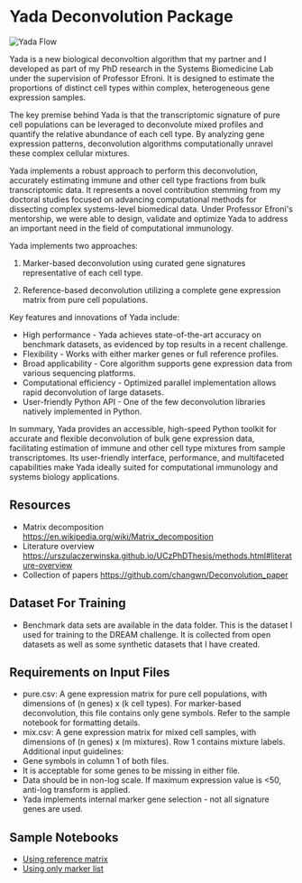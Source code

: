 # Yada Deconvolution Package
![Yada Flow](/data/Yada.jpg)

Yada is a new biological deconvoltion algorithm that my partner and I developed as part of my PhD research in the Systems Biomedicine Lab under the supervision of Professor Efroni. It is designed to estimate the proportions of distinct cell types within complex, heterogeneous gene expression samples. 

The key premise behind Yada is that the transcriptomic signature of pure cell populations can be leveraged to deconvolute mixed profiles and quantify the relative abundance of each cell type. By analyzing gene expression patterns, deconvolution algorithms computationally unravel these complex cellular mixtures. 

Yada implements a robust approach to perform this deconvolution, accurately estimating immune and other cell type fractions from bulk transcriptomic data. It represents a novel contribution stemming from my doctoral studies focused on advancing computational methods for dissecting complex systems-level biomedical data. Under Professor Efroni's mentorship, we were able to design, validate and optimize Yada to address an important need in the field of computational immunology.

Yada implements two approaches:

1) Marker-based deconvolution using curated gene signatures representative of each cell type. 

2) Reference-based deconvolution utilizing a complete gene expression matrix from pure cell populations.

Key features and innovations of Yada include:
- High performance - Yada achieves state-of-the-art accuracy on benchmark datasets, as evidenced by top results in a recent challenge.
- Flexibility - Works with either marker genes or full reference profiles.
- Broad applicability - Core algorithm supports gene expression data from various sequencing platforms. 
- Computational efficiency - Optimized parallel implementation allows rapid deconvolution of large datasets.
- User-friendly Python API - One of the few deconvolution libraries natively implemented in Python.

In summary, Yada provides an accessible, high-speed Python toolkit for accurate and flexible deconvolution of bulk gene expression data, facilitating estimation of immune and other cell type mixtures from sample transcriptomes. Its user-friendly interface, performance, and multifaceted capabilities make Yada ideally suited for computational immunology and systems biology applications.

## Resources
- Matrix decomposition https://en.wikipedia.org/wiki/Matrix_decomposition
- Literature overview https://urszulaczerwinska.github.io/UCzPhDThesis/methods.html#literature-overview
- Collection of papers https://github.com/changwn/Deconvolution_paper

## Dataset For Training
- Benchmark data sets are available in the data folder. This is the dataset I used for training to the DREAM challenge. It is collected from open datasets as well as some synthetic datasets that I have created.

## Requirements on Input Files
- pure.csv: A gene expression matrix for pure cell populations, with dimensions of (n genes) x (k cell types). For marker-based deconvolution, this file contains only gene symbols. Refer to the sample notebook for formatting details. 
- mix.csv: A gene expression matrix for mixed cell samples, with dimensions of (n genes) x (m mixtures). Row 1 contains mixture labels. Additional input guidelines:
- Gene symbols in column 1 of both files.
- It is acceptable for some genes to be missing in either file. 
- Data should be in non-log scale. If maximum expression value is <50, anti-log transform is applied. 
- Yada implements internal marker gene selection - not all signature genes are used.

## Sample Notebooks
- [Using reference matrix](Yada.ipynb)
- [Using only marker list](Yada-only_markers.ipynb)